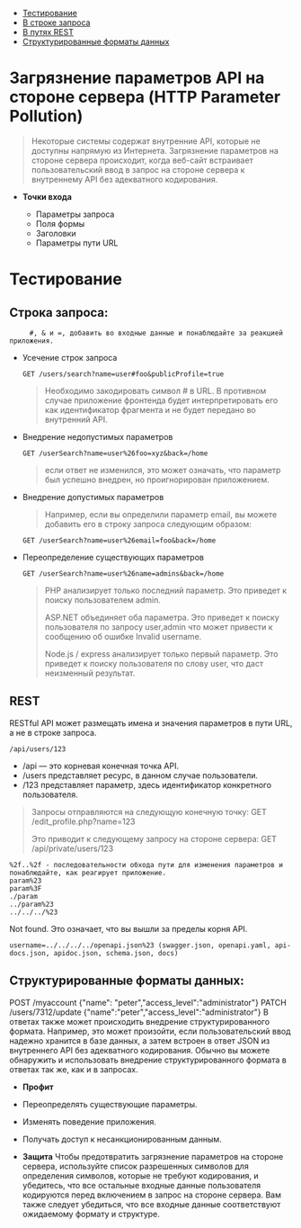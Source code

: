 * [Тестирование](#Тестирование)
* [В строке запроса](#Строка)
* [В путях REST](#REST)
* [Структурированные форматы данных](#Структурированные)

  
# Загрязнение параметров API на стороне сервера (HTTP Parameter Pollution)

> Некоторые системы содержат внутренние API, которые не доступны напрямую из Интернета. Загрязнение параметров на стороне сервера происходит, когда веб-сайт встраивает пользовательский ввод в запрос на стороне сервера к внутреннему API без адекватного кодирования. 

* **Точки входа**
  
  * Параметры запроса
  * Поля формы
  * Заголовки 
  * Параметры пути URL

# Тестирование

## Строка запроса:

         #, & и =, добавить во входные данные и понаблюдайте за реакцией приложения.
 	
  * Усечение строк запроса

        GET /users/search?name=user#foo&publicProfile=true
    
    > Необходимо закодировать символ # в URL. В противном случае приложение фронтенда будет интерпретировать его как идентификатор фрагмента и не будет передано во внутренний API.

  * Внедрение недопустимых параметров

        GET /userSearch?name=user%26foo=xyz&back=/home
    > если ответ не изменился, это может означать, что параметр был успешно внедрен, но проигнорирован приложением.
    
  * Внедрение допустимых параметров
    
      > Например, если вы определили параметр email, вы можете добавить его в строку запроса следующим образом:

        GET /userSearch?name=user%26email=foo&back=/home

  * Переопределение существующих параметров

        GET /userSearch?name=user%26name=admins&back=/home

      > PHP анализирует только последний параметр. Это приведет к поиску пользователем admin.
      > 
      > ASP.NET объединяет оба параметра. Это приведет к поиску пользователя по запросу user,admin что может привести к сообщению об ошибке Invalid username.
      > 
      > Node.js / express анализирует только первый параметр. Это приведет к поиску пользователя по слову user, что даст неизменный результат.

## REST

RESTful API может размещать имена и значения параметров в пути URL, а не в строке запроса.

    /api/users/123

* /api — это корневая конечная точка API.
* /users представляет ресурс, в данном случае пользователи.
* /123 представляет параметр, здесь идентификатор конкретного пользователя.

> Запросы отправляются на следующую конечную точку:
> GET /edit_profile.php?name=123
>
> Это приводит к следующему запросу на стороне сервера:
> GET /api/private/users/123

    %2f..%2f - последовательности обхода пути для изменения параметров и понаблюдайте, как реагирует приложение.
    param%23
    param%3F
    ./param
    ../param%23
    ../../../%23

Not found. Это означает, что вы вышли за пределы корня API.
    
    username=../../../../openapi.json%23 (swagger.json, openapi.yaml, api-docs.json, apidoc.json, schema.json, docs)

## Структурированные форматы данных:

POST /myaccount
{"name": "peter\",\"access_level\":\"administrator"}
PATCH /users/7312/update
{"name":"peter","access_level":"administrator"}
В ответах также может происходить внедрение структурированного формата. Например, это может произойти, если пользовательский ввод надежно хранится в базе данных, а затем встроен в ответ JSON из внутреннего API без адекватного кодирования. Обычно вы можете обнаружить и использовать внедрение структурированного формата в ответах так же, как и в запросах.

* **Профит**
* Переопределять существующие параметры.
* Изменять поведение приложения.
* Получать доступ к несанкционированным данным.

* **Защита**
Чтобы предотвратить загрязнение параметров на стороне сервера, используйте список разрешенных символов для определения символов, которые не требуют кодирования, и убедитесь, что все остальные входные данные пользователя кодируются перед включением в запрос на стороне сервера. Вам также следует убедиться, что все входные данные соответствуют ожидаемому формату и структуре.
